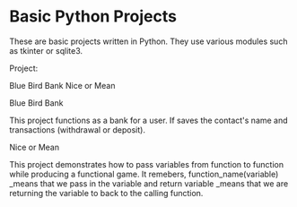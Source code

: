 # Basic Python Projects

These are basic projects written in Python.  They use various modules such as tkinter or sqlite3. 

Project: 

Blue Bird Bank
Nice or Mean 

Blue Bird Bank

This project functions as a bank for a user.  If saves the contact's name and transactions (withdrawal or deposit). 

Nice or Mean 

This project demonstrates how to pass variables from function to function while producing a functional game.  It remebers, function_name(variable) _means that we pass in the variable and return variable _means that we are returning the variable to back to the calling function.

